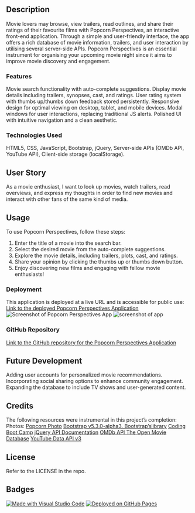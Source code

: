 ## Description
Movie lovers may browse, view trailers, read outlines, and share their ratings of their favourite films with Popcorn Perspectives, an interactive front-end application. Through a simple and user-friendly interface, the app offers a rich database of movie information, trailers, and user interaction by utilising several server-side APIs. Popcorn Perspectives is an essential instrument for organising your upcoming movie night since it aims to improve movie discovery and engagement.
### Features
Movie search functionality with auto-complete suggestions.
Display movie details including trailers, synopses, cast, and ratings.
User rating system with thumbs up/thumbs down feedback stored persistently.
Responsive design for optimal viewing on desktop, tablet, and mobile devices.
Modal windows for user interactions, replacing traditional JS alerts.
Polished UI with intuitive navigation and a clean aesthetic.
### Technologies Used
HTML5, CSS, JavaScript, Bootstrap, jQuery, Server-side APIs (OMDb API, YouTube API),
Client-side storage (localStorage).
## User Story
As a movie enthusiast, I want to look up movies, watch trailers, read overviews, and express my thoughts in order to find new movies and interact with other fans of the same kind of media.
## Usage
To use Popcorn Perspectives, follow these steps:
1. Enter the title of a movie into the search bar.
2. Select the desired movie from the auto-complete suggestions.
3. Explore the movie details, including trailers, plots, cast, and ratings.
4. Share your opinion by clicking the thumbs up or thumbs down button.
5. Enjoy discovering new films and engaging with fellow movie enthusiasts!
### Deployment
This application is deployed at a live URL and is accessible for public use:
[Link to the deployed Popcorn Perspectives Application](https://c-woolrych.github.io/Film-Review/)
![Screenshot of Popcorn Perspectives App](/assets\Images\Screenshot(11).png)
![screenshot of app](/assets\Images\Screenshot(12).png)
### GitHub Repository
[Link to the GitHub repository for the Popcorn Perspectives Application](https://github.com/c-woolrych/Film-Review)
## Future Development
Adding user accounts for personalized movie recommendations.
Incorporating social sharing options to enhance community engagement.
Expanding the database to include TV shows and user-generated content.
## Credits
The following resources were instrumental in this project’s completion:
Photos:
[Popcorn Photo](https://www.pexels.com/photo/orange-corn-kernels-60507/)
[Bootstrap v5.3.0-alpha3. Bootstrap’slibrary](https://getbootstrap.com)
[Coding Boot Camp](https://coding-boot-camp.github.io/full-stack/github/professional-readme-guide)
[jQuery API Documentation](https://api.jquery.com)
[OMDb API The Open Movie Database](http://www.omdbapi.com)
[YouTube Data API v3](https://developers.google.com/youtube/v3/docs/?apix=true)
## License
Refer to the LICENSE in the repo.
## Badges
[![Made with Visual Studio Code](https://img.shields.io/badge/Made%20with-Visual%20Studio%20Code-1f425f.svg)](https://code.visualstudio.com/)
[![Deployed on GitHub Pages](https://img.shields.io/badge/Deployed%20on-GitHub%20Pages-brightgreen)](https://pages.github.com/)

